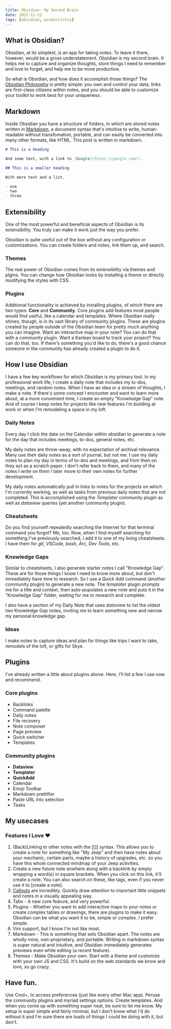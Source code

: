 ```yaml
---
title: Obsidian: My Second Brain
date: 2022-11-21
tags: [obsidian, productivity]
---
```


## What is Obsidian?

Obsidian, at its simplest, is an app for taking notes. To leave it there, however, would be a gross understatement. Obsidian is my second brain. It helps me to capture and organize thoughts, store things I need to remember and love to forget, and help me to be more productive.

So what is Obsidian, and how does it accomplish those things? The [Obsidian Philosophy](https://help.obsidian.md/Obsidian/Obsidian) is pretty simple: you own and control your data, links are first-class citizens within notes, and you should be able to customize your toolkit to work best for your uniqueness.

## Markdown

Inside Obsidian you have a structure of folders, in which are stored notes written in [Markdown](https://www.markdownguide.org/), a document syntax that's intuitive to write, human-readable without transfomation, portable, and can easily be converted into many other formats, like HTML. This post is written in markdown.

```markdown
# This is a heading

And some text, with a link to [Google](https://google.com/).

## This is a smaller heading

With more text and a list.

- one
- two
- three
```

## Extensibility

One of the most powerful and beneficial aspects of Obsidian is its extensibility. You truly can make it work just the way you prefer.

Obsidian is quite useful out of the box without any configuration or customizations. You can create folders and notes, link them up, and search.

### Themes

The real power of Obsidian comes from its extensibility via themes and plgins. You can change how Obsidian looks by installing a theme or directly modifying the styles with CSS.

### Plugins

Additional functionality is achieved by installing plugins, of which there are two types: **Core** and **Community**. Core plugins add features most people would find useful, like a calendar and templates. Where Obsidian really shines, though, is in its vast library of community plugins. These are plugins created by people outside of the Obsidian team for pretty much anything you can imagine. Want an interactive map in your note? You can do that with a community plugin. Want a Kanban board to track your project? You can do that, too. If there's something you'd like to do, there's a good chance someone in the community has already created a plugin to do it.

## How I use Obsidian

I have a few key workflows for which Obsidian is my primary tool. In my professional work life, I create a daily note that includes my to-dos, meetings, and random notes. When I have an idea or a stream of thoughts, I make a note. If there's some concept I encounter and want to learn more about, at a more convenient time, I create an empty "Knowledge Gap" note. And of course I keep notes for projects like new features I'm building at work or when I'm remodeling a space in my loft.

### Daily Notes

Every day I click the date on the Calendar within obsidian to generate a note for the day that includes meetings, to-dos, general notes, etc.

My daily notes are throw-away, with no expectation of archival relevance. Many use their daily notes as a sort of journal, but not me. I use my daily notes to plan my day in terms of to-dos and meetings, and from then on they act as a scratch paper. I don't refer back to them, and many of the notes I write on them I later move to their own notes for further development.

My daily notes automatically pull in links to notes for the projects on which I'm currently working, as well as tasks from previous daily notes that are not completed. This is accomplished using the _Templater_ community plugin as well as _dataview_ queries (yet another community plugin).

### Cheatsheets

Do you find yourself repeatedly searching the Internet for that terminal command you forgot? Me, too. Now, when I find myself searching for something I've previously searched, I add it to one of my living cheatsheets. I have them for _git_, _VSCode_, _bash_, _Arc_, _Dev Tools_, etc.

### Knowledge Gaps

Similar to cheatsheets, I also generate starter notes I call "Knowledge Gap". These are for those things I know I need to know more about, but don't immediately have time to research. So I use a _Quick Add_ command (another community plugin) to generate a new note. The _templater_ plugin prompts me for a title and context, then auto-pupulates a new note and puts it in the "Knowledge Gap" folder, waiting for me to research and complete.

I also have a section of my Daily Note that uses _dataview_ to list the oldest two Knowledge Gap notes, inviting me to learn something new and narrow my personal knowledge gap.

### Ideas

I make notes to capture ideas and plan for things like trips I want to take, remodels of the loft, or gifts for Skye.

## Plugins

I've already written a little about plugins above. Here, I'll list a few I use now and recommend.

### Core plugins

- Backlinks
- Command palette
- Daily notes
- File recovery
- Note composer
- Page preview
- Quick switcher
- Templates

### Community plugins

- **Dataview**
- **Templater**
- **QuickAdd**
- Calendar
- Emoji Toolbar
- Markdown prettifier
- Paste URL into selection
- Tasks

## My usecases

### Features I Love ❤️

1. (Back)Linking to other notes with the [[]] syntax. This allows you to create a note for something like "My Jeep" and then have notes about your mechanic, certain parts, maybe a history of upgrades, etc. so you have this whole connected mindmap of your Jeep activities.
2. Create a new future note anwhere along with a backlink by simply wrapping a word(s) in square brackets. When you click on this link, it'll create a note. You can also search on these, like tags, even if you never use it to [create a note].
3. [Callouts](https://help.obsidian.md/How+to/Use+callouts) are incredibly. Quickly draw attention to important little snippets and notes in a visually appealing way.
4. Tabs - A new core feature, and very powerful.
5. Plugins - Whether you want to add interactive maps to your notes or create complex tables or drawings, there are plugins to make it easy. Obsidian can be what you want it to be, simple or complex. I prefer simple.
6. Vim support, but I know I'm not like most.
7. Markdown - This is something that sets Obsidian apart. The notes are wholly mine, non-proprietary, and portable. Writing in markdown syntax is super natural and intuitive, and Obsidian immediately generates previews even while editing (a recent feature).
8. Themes - Make Obsidian your own. Start with a theme and customize with your own JS and CSS. It's build on the web standards we know and love, so go crazy.

## Have fun.

Use Cmd+, to access preferences (just like every other Mac app). Peruse the community plugins and myriad settings options. Create templates. And when you come up with something super neat, be sure to let me know. My setup is super simple and fairly minimal, but I don't know what I'd do without it and I'm sure there are loads of things I could be doing with it, but don't.

